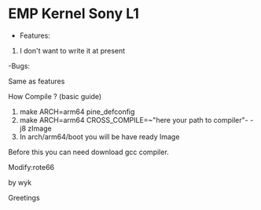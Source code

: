 EMP Kernel Sony L1
===

- Features:

1. I don't want to write it at present

-Bugs:

Same as features



How Compile ? (basic guide)

1. make ARCH=arm64 pine_defconfig
2. make ARCH=arm64 CROSS_COMPILE=~"here your path to compiler"- -j8 zImage
3. In arch/arm64/boot you will be have ready Image

Before this you can need download gcc compiler.

Modify:rote66

by wyk

Greetings
